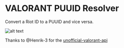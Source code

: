 # VALORANT PUUID Resolver

Convert a Riot ID to a PUUID and vice versa.

![alt text](https://cdn.discordapp.com/attachments/1227841038132187168/1240831591807324280/resolver.png?ex=6647fdf9&is=6646ac79&hm=aac11510a014e9a5b82f0f3d820057dbc1f02535e6cb79cb5596bcb7afb40a9d&)

Thanks to @Henrik-3 for the [unofficial-valorant-api](https://github.com/Henrik-3/unofficial-valorant-api)

